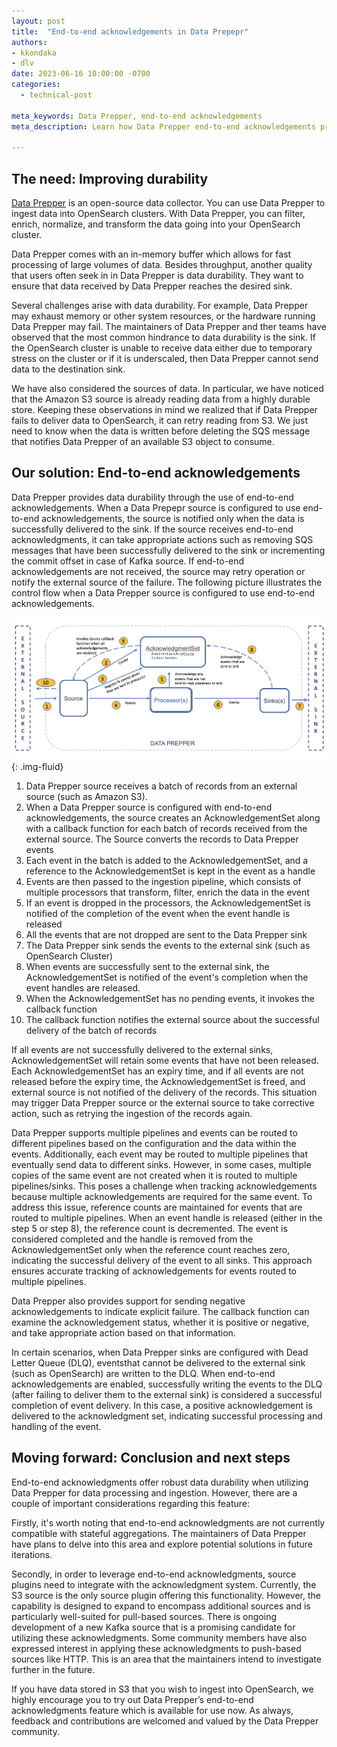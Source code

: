 ```yaml
---
layout: post
title:  "End-to-end acknowledgements in Data Prepepr"
authors:
- kkondaka
- dlv
date: 2023-06-16 10:00:00 -0700
categories:
  - technical-post

meta_keywords: Data Prepper, end-to-end acknowledgements
meta_description: Learn how Data Prepper end-to-end acknowledgements provide data durability by making sure that data is delivered to the sink before the source is notified

---
```


## The need: Improving durability


[Data Prepper](https://opensearch.org/docs/latest/data-prepper/index/) is an open-source data collector. You can use Data Prepper to ingest data into OpenSearch clusters. With Data Prepper, you can filter, enrich, normalize, and transform the data going into your OpenSearch cluster. 

Data Prepper comes with an in-memory buffer which allows for fast processing of large volumes of data. Besides throughput, another quality that users often seek in in Data Prepper is data durability. They want to ensure that data received by Data Prepper reaches the desired sink.

Several challenges arise with data durability. For example, Data Prepper may exhaust memory or other system resources, or the hardware running Data Prepper may fail. The maintainers of Data Prepper and ther teams have observed that the most common hindrance to data durability is the sink. If the OpenSearch cluster is unable to receive data either due to temporary stress on the cluster or if it is underscaled, then Data Prepper cannot send data to the destination sink. 

We have also considered the sources of data. In particular, we have noticed that the Amazon S3 source is already reading data from a highly durable store. Keeping these observations in mind we realized that if Data Prepper fails to deliver data to OpenSearch, it can retry reading from S3. We just need to know when the data is written before deleting the SQS message that notifies Data Prepper of an available S3 object to consume.

## Our solution: End-to-end acknowledgements

Data Prepper provides data durability through the use of end-to-end acknowledgements. When a Data Prepepr source is configured to use end-to-end acknowledgements, the source is notified only when the data is successfully delivered to the sink. If the source receives end-to-end acknowledgments, it can take appropriate actions such as removing SQS messages that have been successfully delivered to the sink or incrementing the commit offset in case of Kafka source. If end-to-end acknowledgements are not received, the source may retry operation or notify the external source of the failure. The following picture illustrates the control flow when a Data Prepper source is configured to use end-to-end acknowledgements. 

<img src="/assets/media/blog-images/2023-06-16-end-to-end-acknowledgements/end-to-end-acknowledgements.png" alt="End-to-end acknowledgements diagram"/>{: .img-fluid}


1. Data Prepper source receives a batch of records from an external source (such as Amazon S3).
2. When a Data Prepper source is configured with end-to-end acknowledgements, the source creates an AcknowledgementSet along with a callback function for each batch of records received from the external source. The Source converts the records to Data Prepper events
3. Each event in the batch is added to the AcknowledgementSet, and a reference to the AcknowledgementSet is kept in the event as a handle
4. Events are then passed to the ingestion pipeline, which consists of multiple processors that transform, filter, enrich the data in the event
5. If an event is dropped in the processors, the AcknowledgementSet is notified of the completion of the event when the event handle is released
6. All the events that are not dropped are sent to the Data Prepper sink 
7. The Data Prepper sink sends the events to the external sink (such as OpenSearch Cluster)
8. When events are successfully sent to the external sink, the AcknowledgementSet is notified of the event's completion when the event handles are released.
9. When the AcknowledgementSet has no pending events, it invokes the callback function
10. The callback function notifies the external source about the successful delivery of the batch of records

If all events are not successfully delivered to the external sinks, AcknowledgementSet will retain some events that have not been released. Each AcknowledgementSet has an expiry time, and if all events are not released before the expiry time, the AcknowledgementSet is freed, and external source is not notified of the delivery of the records. This situation may trigger Data Prepper source or the external source to take corrective action, such as retrying the ingestion of the records again.

Data Prepper supports multiple pipelines and events can be routed to different pipelines based on the configuration and the data within the events. Additionally, each event may be routed to multiple pipelines that eventually send data to different sinks. However, in some cases, multiple copies of the same event are not created when it is routed to multiple pipelines/sinks. This poses a challenge when tracking acknowledgements because multiple acknowledgements are required for the same event. To address this issue, reference counts are maintained for events that are routed to multiple pipelines. When an event handle is released (either in the step 5 or step 8), the reference count is decremented. The event is considered completed and the handle is removed from the AcknowledgementSet only when the reference count reaches zero, indicating the successful delivery of the event to all sinks. This approach ensures accurate tracking of acknowledgements for events routed to multiple pipelines.

Data Prepper also provides support for sending negative acknowledgements to indicate explicit failure. The callback function can examine the acknowledgement status, whether it is positive or negative, and take appropriate action based on that information.

In certain scenarios, when Data Prepper sinks are configured with Dead Letter Queue (DLQ), eventsthat cannot be delivered to the external sink (such as OpenSearch) are written to the DLQ. When end-to-end acknowledgements are enabled, successfully writing the events to the DLQ (after failing to deliver them to the external sink) is considered a successful completion of event delivery. In this case, a positive acknowledgement is delivered to the acknowledgment set, indicating successful processing and handling of the event.


## Moving forward: Conclusion and next steps

End-to-end acknowledgments offer robust data durability when utilizing Data Prepper for data processing and ingestion. However, there are a couple of important considerations regarding this feature:

Firstly, it's worth noting that end-to-end acknowledgments are not currently compatible with stateful aggregations. The maintainers of Data Prepper have plans to delve into this area and explore potential solutions in future iterations.

Secondly, in order to leverage end-to-end acknowledgments, source plugins need to integrate with the acknowledgment system. Currently, the S3 source is the only source plugin offering this functionality. However, the capability is designed to expand to encompass additional sources and is particularly well-suited for pull-based sources. There is ongoing development of a new Kafka source that is a promising candidate for utilizing these acknowledgments. Some community members have also expressed interest in applying these acknowledgments to push-based sources like HTTP. This is an area that the maintainers intend to investigate further in the future. 

If you have data stored in S3 that you wish to ingest into OpenSearch, we highly encourage you to try out Data Prepper’s end-to-end acknowledgments feature which is available for use now. As always, feedback and contributions are welcomed and valued by the Data Prepper community.

